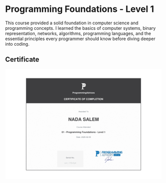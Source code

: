 # Programming Foundations - Level 1
This course provided a solid foundation in computer science and programming concepts. I learned the basics of computer systems, binary representation, networks, algorithms, programming languages, and the essential principles every programmer should know before diving deeper into coding.

## Certificate
![Certificate](certificate.png)

